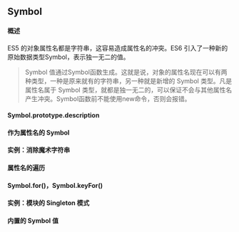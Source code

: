 ## Symbol
#### 概述
ES5 的对象属性名都是字符串，这容易造成属性名的冲突。ES6 引入了一种新的原始数据类型Symbol，表示独一无二的值。
> Symbol 值通过Symbol函数生成。这就是说，对象的属性名现在可以有两种类型，一种是原来就有的字符串，另一种就是新增的 Symbol 类型。凡是属性名属于 Symbol 类型，就都是独一无二的，可以保证不会与其他属性名产生冲突。Symbol函数前不能使用new命令，否则会报错。

#### Symbol.prototype.description
#### 作为属性名的 Symbol
#### 实例：消除魔术字符串
#### 属性名的遍历
#### Symbol.for()，Symbol.keyFor()
#### 实例：模块的 Singleton 模式
#### 内置的 Symbol 值
